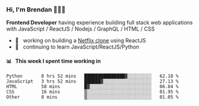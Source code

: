 ### Hi, I'm Brendan 👨🏻‍💻

<b>Frontend Developer</b> having experience building full stack web applications with JavaScript / ReactJS / Nodejs / GraphQL / HTML / CSS</p>

 - 🚀 	&nbsp; working on building a [Netflix clone](https://github.com/brendantfinn/netflix-clone) using ReactJS
 - 🌱 	&nbsp; continuing to learn JavaScript/ReactJS/Python

 
 
#### 📊 	&nbsp; This week I spent time working in
<!--START_SECTION:waka-->
```text
Python       8 hrs 52 mins   ███████████████▓░░░░░░░░░   62.18 % 
JavaScript   3 hrs 52 mins   ██████▓░░░░░░░░░░░░░░░░░░   27.13 % 
HTML         58 mins         █▓░░░░░░░░░░░░░░░░░░░░░░░   06.84 % 
CSS          16 mins         ▒░░░░░░░░░░░░░░░░░░░░░░░░   01.95 % 
Other        8 mins          ▒░░░░░░░░░░░░░░░░░░░░░░░░   01.05 % 
```
<!--END_SECTION:waka-->
